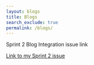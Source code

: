 ```yaml
---
layout: blogs 
title: Blogs
search_exclude: true
permalink: /blogs/
---
```

Sprint 2 Blog
Integration issue link

<a href="https://github.com/avantikachittari/Avantika_2025_2/issues/3">Link to my Sprint 2 issue</a>